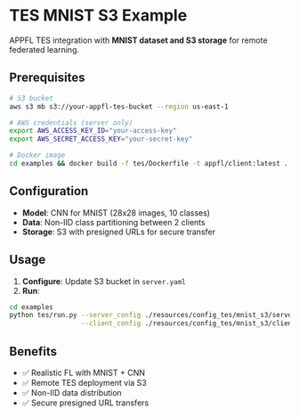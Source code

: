 # TES MNIST S3 Example

APPFL TES integration with **MNIST dataset and S3 storage** for remote federated learning.

## Prerequisites

```bash
# S3 bucket
aws s3 mb s3://your-appfl-tes-bucket --region us-east-1

# AWS credentials (server only)
export AWS_ACCESS_KEY_ID="your-access-key"
export AWS_SECRET_ACCESS_KEY="your-secret-key"

# Docker image
cd examples && docker build -f tes/Dockerfile -t appfl/client:latest ../
```

## Configuration

- **Model**: CNN for MNIST (28x28 images, 10 classes)
- **Data**: Non-IID class partitioning between 2 clients
- **Storage**: S3 with presigned URLs for secure transfer

## Usage

1. **Configure**: Update S3 bucket in `server.yaml`
2. **Run**:
```bash
cd examples
python tes/run.py --server_config ./resources/config_tes/mnist_s3/server.yaml \
                  --client_config ./resources/config_tes/mnist_s3/clients.yaml
```

## Benefits

- ✅ Realistic FL with MNIST + CNN
- ✅ Remote TES deployment via S3
- ✅ Non-IID data distribution
- ✅ Secure presigned URL transfers